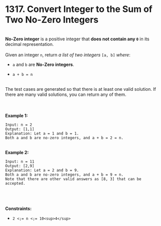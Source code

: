 # 1317. Convert Integer to the Sum of Two No-Zero Integers

<br />**No-Zero integer** is a positive integer that **does not contain any `0`** in its decimal representation.<br />
<br />Given an integer `n`, return <em>a list of two integers</em> `[a, b]` <em>where</em>:<br />

* `a` and `b` are **No-Zero integers**.

* `a + b = n`


<br />The test cases are generated so that there is at least one valid solution. If there are many valid solutions, you can return any of them.<br />
<br /> <br />
<br />**Example 1:**<br />
```
Input: n = 2
Output: [1,1]
Explanation: Let a = 1 and b = 1.
Both a and b are no-zero integers, and a + b = 2 = n.
```
<br />**Example 2:**<br />
```
Input: n = 11
Output: [2,9]
Explanation: Let a = 2 and b = 9.
Both a and b are no-zero integers, and a + b = 9 = n.
Note that there are other valid answers as [8, 3] that can be accepted.
```
<br /> <br />
<br />**Constraints:**<br />

* `2 <;= n <;= 10<sup>4</sup>`